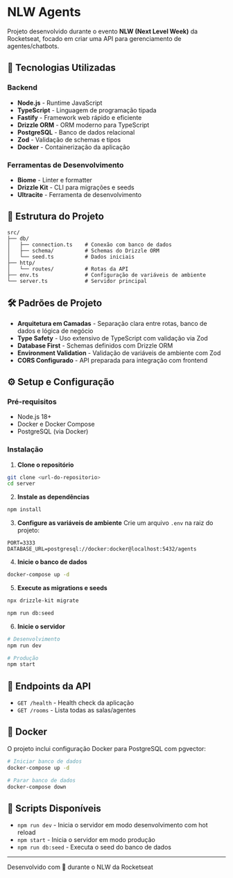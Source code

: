 # NLW Agents

Projeto desenvolvido durante o evento **NLW (Next Level Week)** da Rocketseat, focado em criar uma API para gerenciamento de agentes/chatbots.

## 🚀 Tecnologias Utilizadas

### Backend
- **Node.js** - Runtime JavaScript
- **TypeScript** - Linguagem de programação tipada
- **Fastify** - Framework web rápido e eficiente
- **Drizzle ORM** - ORM moderno para TypeScript
- **PostgreSQL** - Banco de dados relacional
- **Zod** - Validação de schemas e tipos
- **Docker** - Containerização da aplicação

### Ferramentas de Desenvolvimento
- **Biome** - Linter e formatter
- **Drizzle Kit** - CLI para migrações e seeds
- **Ultracite** - Ferramenta de desenvolvimento

## 📁 Estrutura do Projeto

```
src/
├── db/
│   ├── connection.ts    # Conexão com banco de dados
│   ├── schema/          # Schemas do Drizzle ORM
│   └── seed.ts          # Dados iniciais
├── http/
│   └── routes/          # Rotas da API
├── env.ts               # Configuração de variáveis de ambiente
└── server.ts            # Servidor principal
```

## 🛠️ Padrões de Projeto

- **Arquitetura em Camadas** - Separação clara entre rotas, banco de dados e lógica de negócio
- **Type Safety** - Uso extensivo de TypeScript com validação via Zod
- **Database First** - Schemas definidos com Drizzle ORM
- **Environment Validation** - Validação de variáveis de ambiente com Zod
- **CORS Configurado** - API preparada para integração com frontend

## ⚙️ Setup e Configuração

### Pré-requisitos
- Node.js 18+
- Docker e Docker Compose
- PostgreSQL (via Docker)

### Instalação

1. **Clone o repositório**
```bash
git clone <url-do-repositorio>
cd server
```

2. **Instale as dependências**
```bash
npm install
```

3. **Configure as variáveis de ambiente**
Crie um arquivo `.env` na raiz do projeto:
```env
PORT=3333
DATABASE_URL=postgresql://docker:docker@localhost:5432/agents
```

4. **Inicie o banco de dados**
```bash
docker-compose up -d
```

5. **Execute as migrations e seeds**
```bash
npx drizzle-kit migrate

npm run db:seed
```

6. **Inicie o servidor**
```bash
# Desenvolvimento
npm run dev

# Produção
npm start
```

## 📡 Endpoints da API

- `GET /health` - Health check da aplicação
- `GET /rooms` - Lista todas as salas/agentes

## 🐳 Docker

O projeto inclui configuração Docker para PostgreSQL com pgvector:

```bash
# Iniciar banco de dados
docker-compose up -d

# Parar banco de dados
docker-compose down
```

## 📝 Scripts Disponíveis

- `npm run dev` - Inicia o servidor em modo desenvolvimento com hot reload
- `npm start` - Inicia o servidor em modo produção
- `npm run db:seed` - Executa o seed do banco de dados

---

Desenvolvido com 💜 durante o NLW da Rocketseat 